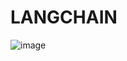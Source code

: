 # LANGCHAIN
![image](https://github.com/user-attachments/assets/3ffcce04-a4dc-49bf-8d58-578a5f569088)

